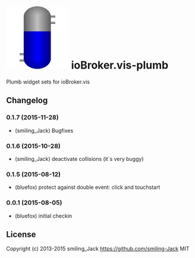 ![Logo](admin/plumb.png)
ioBroker.vis-plumb
============

Plumb widget sets for ioBroker.vis

## Changelog
### 0.1.7 (2015-11-28)
- (smiling_Jack) Bugfixes

### 0.1.6 (2015-10-28)
- (smiling_Jack) deactivate collisions (it´s very buggy)

### 0.1.5 (2015-08-12)
- (bluefox) protect against double event: click and touchstart

### 0.0.1 (2015-08-05)
- (bluefox) initial checkin

## License
 Copyright (c) 2013-2015 smiling_Jack https://github.com/smiling-Jack
 MIT